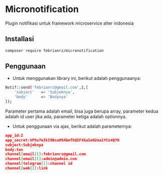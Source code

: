# Micronotification
Plugin notifikasi untuk framework microservice alter indonesia

## Installasi
```bash
composer require febrianrz/micronotification
```

## Penggunaan
* Untuk menggunakan library ini, berikut adalah penggunaanya:
```bash
Notif::send('febrianrz@gmail.com',1,[
    'subject'   => 'Subjeknya',
    'body'      => 'Bodynya'
]);
```
Parameter pertama adalah email, bisa juga berupa array, parameter kedua adalah id user jika ada, parameter ketiga adalah optionnya.

* Untuk penggunaan via ajax, berikut adalah parameternya:
```json
app_id:2
app_secret:VP9u7eIkI9Bsu09AbmfhQIFXGaIeN2ea1YCn4Q7H
subject:Subjeknya
body:tes
channel[email][]:febrianrz@gmail.com
channel[email][]:admin@admin.com
channel[telegram][]:channel id
channel[web][]:link
```